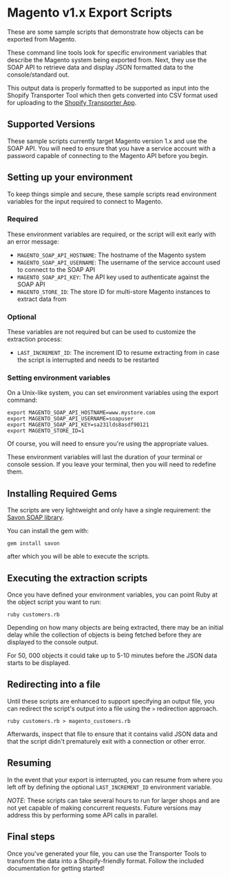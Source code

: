 # Magento v1.x Export Scripts

These are some sample scripts that demonstrate how objects can be exported from Magento.

These command line tools look for specific environment variables that describe the Magento system being exported from. Next, they use the SOAP API to retrieve data and display JSON formatted data to the console/standard out.

This output data is properly formatted to be supported as input into the Shopify Transporter Tool which then gets converted into CSV format used for uploading to the [Shopify Transporter App](https://apps.shopify.com/transporter).

## Supported Versions

These sample scripts currently target Magento version 1.x and use the SOAP API.  You will need to ensure that you have a service account with a password capable of connecting to the Magento API before you begin.

## Setting up your environment

To keep things simple and secure, these sample scripts read environment variables for the input required to connect to Magento.

### Required

These environment variables are required, or the script will exit early with an error message:

* `MAGENTO_SOAP_API_HOSTNAME`: The hostname of the Magento system
* `MAGENTO_SOAP_API_USERNAME`: The username of the service account used to connect to the SOAP API
* `MAGENTO_SOAP_API_KEY`: The API key used to authenticate against the SOAP API
* `MAGENTO_STORE_ID`: The store ID for multi-store Magento instances to extract data from

### Optional

These variables are not required but can be used to customize the extraction process:

* `LAST_INCREMENT_ID`: The increment ID to resume extracting from in case the script is interrupted and needs to be restarted

### Setting environment variables

On a Unix-like system, you can set environment variables using the export command:

```
export MAGENTO_SOAP_API_HOSTNAME=www.mystore.com
export MAGENTO_SOAP_API_USERNAME=soapuser
export MAGENTO_SOAP_API_KEY=sa231lds8asdf90121
export MAGENTO_STORE_ID=1
```

Of course, you will need to ensure you're using the appropriate values.  

These environment variables will last the duration of your terminal or console session.  If you leave your terminal, then you will need to redefine them.

## Installing Required Gems

The scripts are very lightweight and only have a single requirement: the [Savon SOAP library](http://savonrb.com/).

You can install the gem with:

```
gem install savon
```

after which you will be able to execute the scripts.

## Executing the extraction scripts

Once you have defined your environment variables, you can point Ruby at the object script you want to run:

```
ruby customers.rb
```

Depending on how many objects are being extracted, there may be an initial delay while the collection of objects is being fetched before they are displayed to the console output.

For 50, 000 objects it could take up to 5-10 minutes before the JSON data starts to be displayed.

## Redirecting into a file

Until these scripts are enhanced to support specifying an output file, you can redirect the script's output into a file using the `>` redirection approach.

```
ruby customers.rb > magento_customers.rb
```

Afterwards, inspect that file to ensure that it contains valid JSON data and that the script didn't prematurely exit with a connection or other error.

## Resuming

In the event that your export is interrupted, you can resume from where you left off by defining the optional `LAST_INCREMENT_ID` environment variable.

*NOTE*: These scripts can take several hours to run for larger shops and are not yet capable of making concurrent requests.  Future versions may address this by performing some API calls in parallel.

## Final steps

Once you've generated your file, you can use the Transporter Tools to transform the data into a Shopify-friendly format. Follow the included documentation for getting started!
